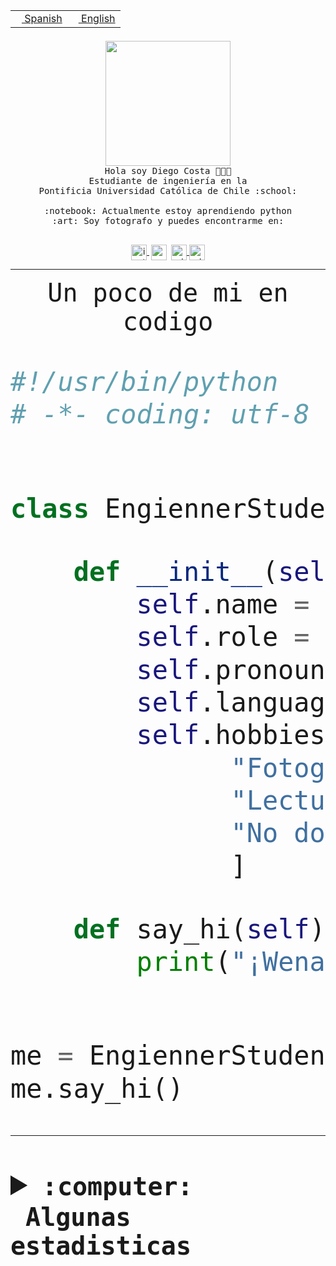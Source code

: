 <table border="0"  align="right">
 <tr><td><a href="README.md"><img src="https://upload.wikimedia.org/wikipedia/commons/thumb/8/89/Bandera_de_Espa%C3%B1a.svg/1200px-Bandera_de_Espa%C3%B1a.svg.png" height="10"> Spanish</a></td>
 <td><a href="README.en.md"><img src="https://upload.wikimedia.org/wikipedia/commons/a/a4/Flag_of_the_United_States.svg" height="10"> English</a></td></tr>
</table><br><br><br>


<p align="center">
  <img src="https://github.com/diegocostares/diegocostares/blob/main/Images/aaa2.gif?raw=true" height="200px" weight="200px">
  <br><samp>
    Hola soy Diego Costa 👨🏻‍💻<br>
    Estudiante de ingeniería en la <br>
    Pontificia Universidad Católica de Chile :school:<br>
  <br>
    :notebook: Actualmente estoy aprendiendo python <br>
    :art: Soy fotografo y puedes encontrarme en: <br>
  <br></samp>
  
</p>

<p align="center">
   <a href="https://instagram.com/diegocosta_no" target="blank">
    <img 
    align="center" src="https://cdn.jsdelivr.net/npm/simple-icons@3.0.1/icons/instagram.svg" alt="instagram" height="25px" width="25px" />
  </a>
  <a style="border: 3px solid; color: white;"href="https://t.me/diegocosta_no" target="blank">
  <img
  align="center" alt="Telegram" width="25px" src="https://icons-for-free.com/iconfiles/png/512/Telegram-1324888767380505522.png" />
</a>
<a href="https://api.whatsapp.com/send?phone=56971897835&text=Hola!" target="blank">
  <img
  align="center" alt="wtsp" width="25px" src="https://img.icons8.com/pastel-glyph/2x/whatsapp--v2.png" />
</a>
<a href="https://www.linkedin.com/in/diego-costa-786249213/" target="blank">
  <img
  align="center" alt="wtsp" width="25px" src="https://img.icons8.com/metro/452/linkedin.png" />
</a>

  </a>
</p>

---


<p align="center"><font size="25"><samp>Un poco de mi en codigo</samp></front></p>


```python
#!/usr/bin/python
# -*- coding: utf-8 -*-


class EngiennerStudent:

    def __init__(self):
        self.name = "Diego Costa"
        self.role = "Estudiante"
        self.pronouns = "he/him"
        self.language_spoken = ["es_CL", "en_US"]
        self.hobbies = [
              "Fotografia",
              "Lectura",
              "No dormir",
              ]

    def say_hi(self):
        print("¡Wena mundo!")


me = EngiennerStudent()
me.say_hi()
```
---
<details>
  <summary><b><samp>:computer: &nbsp;Algunas estadisticas</samp></b></summary>
  <br/></p>

<!--START_SECTION:waka-->
![Code Time](http://img.shields.io/badge/Code%20Time-1%2C053%20hrs%208%20mins-blue)

**Soy nocturno 🦉** 

```text
🌞 Mañana                 47 commits          ░░░░░░░░░░░░░░░░░░░░░░░░░   01.41 % 
🌆 Día                    1056 commits        ████████░░░░░░░░░░░░░░░░░   31.70 % 
🌃 Tarde                  1436 commits        ███████████░░░░░░░░░░░░░░   43.11 % 
🌙 Noche                  792 commits         ██████░░░░░░░░░░░░░░░░░░░   23.78 % 
```
📅 **Soy más productivo los Martes** 

```text
Lunes                    520 commits         ████░░░░░░░░░░░░░░░░░░░░░   15.61 % 
Martes                   602 commits         █████░░░░░░░░░░░░░░░░░░░░   18.07 % 
Miércoles                443 commits         ███░░░░░░░░░░░░░░░░░░░░░░   13.30 % 
Jueves                   520 commits         ████░░░░░░░░░░░░░░░░░░░░░   15.61 % 
Viernes                  466 commits         ███░░░░░░░░░░░░░░░░░░░░░░   13.99 % 
Sábado                   293 commits         ██░░░░░░░░░░░░░░░░░░░░░░░   08.80 % 
Domingo                  487 commits         ████░░░░░░░░░░░░░░░░░░░░░   14.62 % 
```


📊 **Esta semana me dediqué a** 

```text
🐱‍💻 Proyectos: 
2023-1-S4-Grupo2-Backend 14 hrs 23 mins      ████████████░░░░░░░░░░░░░   47.35 % 
2023-1-S4-Grupo2-IA      7 hrs 24 mins       ██████░░░░░░░░░░░░░░░░░░░   24.34 % 
2023-1-S4-Grupo2-Scraper 3 hrs 57 mins       ███░░░░░░░░░░░░░░░░░░░░░░   13.04 % 
2023-1-S4-Grupo2-Frontend3 hrs 3 mins        ███░░░░░░░░░░░░░░░░░░░░░░   10.07 % 
proyecto-grupo-31        1 hr 33 mins        █░░░░░░░░░░░░░░░░░░░░░░░░   05.13 % 
```


 Last Updated on 13/06/2023 08:23:32 UTC
<!--END_SECTION:waka-->
  
  

<p align="center"> <img src="https://github-readme-stats.vercel.app/api?username=diegocostares&show_icons=true&theme=ayu-mirage" alt="abhisheknaiidu" /></p>
 
</details>
